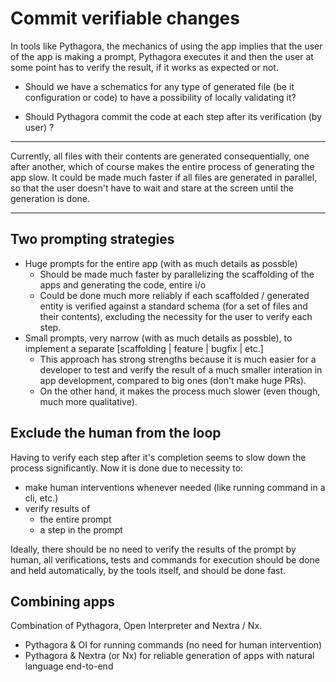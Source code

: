 # Commit verifiable changes

In tools like Pythagora, the mechanics of using the app implies that the user of the app is making a prompt, Pythagora executes it and then the user at some point has to verify the result, if it works as expected or not.

- Should we have a schematics for any type of generated file (be it configuration or code) to have a possibility of locally validating it?

- Should Pythagora commit the code at each step after its verification (by user) ?

---

Currently, all files with their contents are generated consequentially, one after another, which of course makes the entire process of generating the app slow. It could be made much faster if all files are generated in parallel, so that the user doesn't have to wait and stare at the screen until the generation is done.

---

## Two prompting strategies

- Huge prompts for the entire app (with as much details as possble)
  - Should be made much faster by parallelizing the scaffolding of the apps and generating the code, entire i/o
  - Could be done much more reliably if each scaffolded / generated entity is verified against a standard schema (for a set of files and their contents), excluding the necessity for the user to verify each step.
- Small prompts, very narrow (with as much details as possble), to implement a separate [scaffolding | feature | bugfix | etc.]
  - This approach has strong strengths because it is much easier for a developer to test and verify the result of a much smaller interation in app development, compared to big ones (don't make huge PRs).
  - On the other hand, it makes the process much slower (even though, much more qualitative).

## Exclude the human from the loop

Having to verify each step after it's completion seems to slow down the process significantly. Now it is done due to necessity to:

- make human interventions whenever needed (like running command in a cli, etc.)
- verify results of
  - the entire prompt
  - a step in the prompt

Ideally, there should be no need to verify the results of the prompt by human, all verifications, tests and commands for execution should be done and held automatically, by the tools itself, and should be done fast.

## Combining apps

Combination of Pythagora, Open Interpreter and Nextra / Nx.

- Pythagora & OI for running commands (no need for human intervention)
- Pythagora & Nextra (or Nx) for reliable generation of apps with natural language end-to-end
